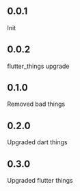 ## 0.0.1
Init

## 0.0.2
flutter_things upgrade

## 0.1.0
Removed bad things

## 0.2.0
Upgraded dart things

## 0.3.0
Upgraded flutter things